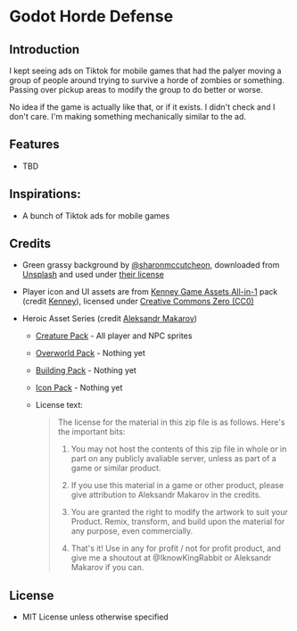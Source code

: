 # Godot Horde Defense

## Introduction

I kept seeing ads on Tiktok for mobile games that had the palyer moving a group of people around trying to survive a horde of zombies or something. Passing over pickup areas to modify the group to do better or worse.

No idea if the game is actually like that, or if it exists. I didn't check and I don't care. I'm making something mechanically similar to the ad.

## Features

- TBD

## Inspirations:

- A bunch of Tiktok ads for mobile games

## Credits

- Green grassy background by [@sharonmccutcheon](https://unsplash.com/@sharonmccutcheon), downloaded from [Unsplash](https://unsplash.com/photos/fSlCxR0dnZY) and used under [their license](https://unsplash.com/license)

- Player icon and UI assets are from [Kenney Game Assets All-in-1](https://kenney.itch.io/kenney-game-assets) pack (credit [Kenney](https://www.kenney.nl)), licensed under [Creative Commons Zero (CC0)](http://creativecommons.org/publicdomain/zero/1.0/)

- Heroic Asset Series (credit [Aleksandr Makarov](https://www.patreon.com/iknowkingrabbit))

  - [Creature Pack](https://iknowkingrabbit.itch.io/heroic-creature-pack) - All player and NPC sprites

  - [Overworld Pack](https://iknowkingrabbit.itch.io/heroic-overworld) - Nothing yet

  - [Building Pack](https://iknowkingrabbit.itch.io/heroic-building-pack) - Nothing yet

  - [Icon Pack](https://iknowkingrabbit.itch.io/heroic-icon-pack) - Nothing yet

  - License text:

    > The license for the material in this zip file is as follows. Here's the important bits:
    >
    > 1. You may not host the contents of this zip file in whole or in part on any publicly avaliable server, unless as part of a game or similar product.
    >
    > 2. If you use this material in a game or other product, please give attribution to Aleksandr Makarov in the credits.
    >
    > 3. You are granted the right to modify the artwork to suit your Product. Remix, transform, and build upon the material for any purpose, even commercially.
    >
    > 4. That's it! Use in any for profit / not for profit product, and give me a shoutout at @IknowKingRabbit or Aleksandr Makarov if you can.



## License

- MIT License unless otherwise specified
